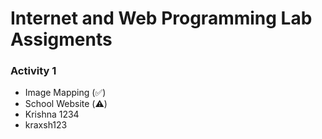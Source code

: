 # Internet and Web Programming Lab Assigments

### Activity 1
- Image Mapping (✅)
- School Website (⚠️)
- Krishna 1234
- kraxsh123

